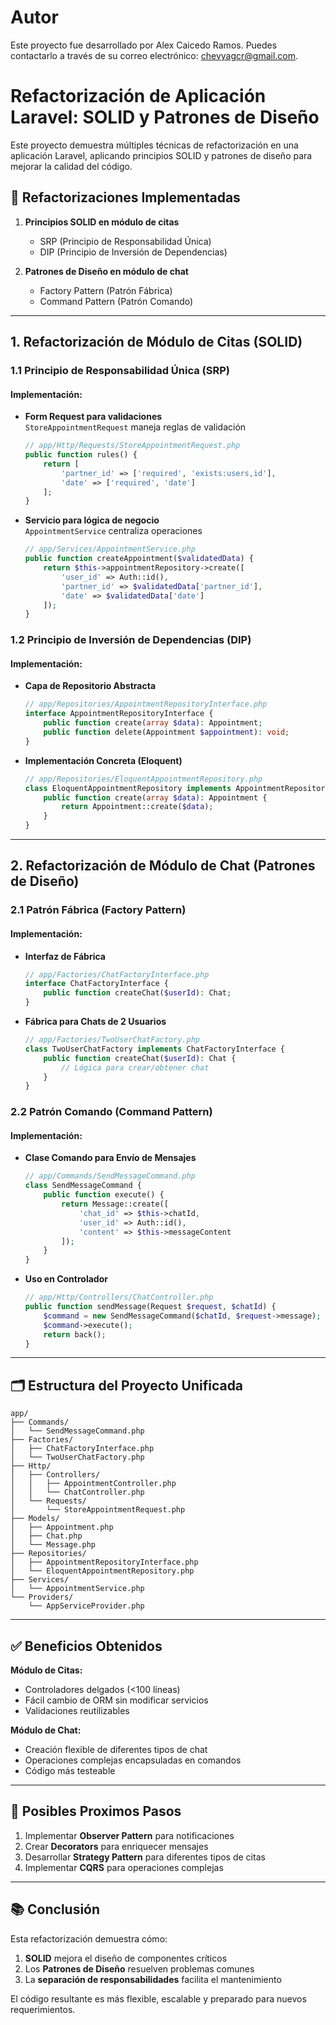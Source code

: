 # Autor
Este proyecto fue desarrollado por Alex Caicedo Ramos. Puedes contactarlo a través de su correo electrónico: chevyagcr@gmail.com.

# Refactorización de Aplicación Laravel: SOLID y Patrones de Diseño

Este proyecto demuestra múltiples técnicas de refactorización en una aplicación Laravel, aplicando principios SOLID y patrones de diseño para mejorar la calidad del código.

## 📌 Refactorizaciones Implementadas

1. **Principios SOLID en módulo de citas**
   - SRP (Principio de Responsabilidad Única)
   - DIP (Principio de Inversión de Dependencias)
   
2. **Patrones de Diseño en módulo de chat**
   - Factory Pattern (Patrón Fábrica)
   - Command Pattern (Patrón Comando)

---

## 1. Refactorización de Módulo de Citas (SOLID)

### 1.1 Principio de Responsabilidad Única (SRP)

#### Implementación:
- **Form Request para validaciones**  
  `StoreAppointmentRequest` maneja reglas de validación

  ```php
  // app/Http/Requests/StoreAppointmentRequest.php
  public function rules() {
      return [
          'partner_id' => ['required', 'exists:users,id'],
          'date' => ['required', 'date']
      ];
  }


- **Servicio para lógica de negocio**  
  `AppointmentService` centraliza operaciones

  ```php
  // app/Services/AppointmentService.php
  public function createAppointment($validatedData) {
      return $this->appointmentRepository->create([
          'user_id' => Auth::id(),
          'partner_id' => $validatedData['partner_id'],
          'date' => $validatedData['date']
      ]);
  }
  ```

### 1.2 Principio de Inversión de Dependencias (DIP)

#### Implementación:
- **Capa de Repositorio Abstracta**
  ```php
  // app/Repositories/AppointmentRepositoryInterface.php
  interface AppointmentRepositoryInterface {
      public function create(array $data): Appointment;
      public function delete(Appointment $appointment): void;
  }
  ```

- **Implementación Concreta (Eloquent)**
  ```php
  // app/Repositories/EloquentAppointmentRepository.php
  class EloquentAppointmentRepository implements AppointmentRepositoryInterface {
      public function create(array $data): Appointment {
          return Appointment::create($data);
      }
  }
  ```

---

## 2. Refactorización de Módulo de Chat (Patrones de Diseño)

### 2.1 Patrón Fábrica (Factory Pattern)

#### Implementación:
- **Interfaz de Fábrica**
  ```php
  // app/Factories/ChatFactoryInterface.php
  interface ChatFactoryInterface {
      public function createChat($userId): Chat;
  }
  ```

- **Fábrica para Chats de 2 Usuarios**
  ```php
  // app/Factories/TwoUserChatFactory.php
  class TwoUserChatFactory implements ChatFactoryInterface {
      public function createChat($userId): Chat {
          // Lógica para crear/obtener chat
      }
  }
  ```

### 2.2 Patrón Comando (Command Pattern)

#### Implementación:
- **Clase Comando para Envío de Mensajes**
  ```php
  // app/Commands/SendMessageCommand.php
  class SendMessageCommand {
      public function execute() {
          return Message::create([
              'chat_id' => $this->chatId,
              'user_id' => Auth::id(),
              'content' => $this->messageContent
          ]);
      }
  }
  ```

- **Uso en Controlador**
  ```php
  // app/Http/Controllers/ChatController.php
  public function sendMessage(Request $request, $chatId) {
      $command = new SendMessageCommand($chatId, $request->message);
      $command->execute();
      return back();
  }
  ```

---

## 🗂 Estructura del Proyecto Unificada
```
app/
├── Commands/
│   └── SendMessageCommand.php
├── Factories/
│   ├── ChatFactoryInterface.php
│   └── TwoUserChatFactory.php
├── Http/
│   ├── Controllers/
│   │   ├── AppointmentController.php
│   │   └── ChatController.php
│   └── Requests/
│       └── StoreAppointmentRequest.php
├── Models/
│   ├── Appointment.php
│   ├── Chat.php
│   └── Message.php
├── Repositories/
│   ├── AppointmentRepositoryInterface.php
│   └── EloquentAppointmentRepository.php
├── Services/
│   └── AppointmentService.php
└── Providers/
    └── AppServiceProvider.php
```

---

## ✅ Beneficios Obtenidos

**Módulo de Citas:**
- Controladores delgados (<100 líneas)
- Fácil cambio de ORM sin modificar servicios
- Validaciones reutilizables

**Módulo de Chat:**
- Creación flexible de diferentes tipos de chat
- Operaciones complejas encapsuladas en comandos
- Código más testeable

---

## 🚀 Posibles Proximos Pasos

1. Implementar **Observer Pattern** para notificaciones
2. Crear **Decorators** para enriquecer mensajes
3. Desarrollar **Strategy Pattern** para diferentes tipos de citas
4. Implementar **CQRS** para operaciones complejas

---

## 📚 Conclusión

Esta refactorización demuestra cómo:
1. **SOLID** mejora el diseño de componentes críticos
2. Los **Patrones de Diseño** resuelven problemas comunes
3. La **separación de responsabilidades** facilita el mantenimiento

El código resultante es más flexible, escalable y preparado para nuevos requerimientos.

